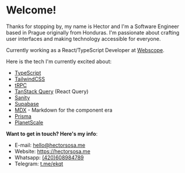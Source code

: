 # Welcome!

Thanks for stopping by, my name is Hector and I'm a Software Engineer based in Prague originally from Honduras. I'm passionate about crafting user interfaces and making technology accessible for everyone.

Currently working as a React/TypeScript Developer at [Webscope](https://webscope.io).

Here is the tech I'm currently excited about:

-   [TypeScript](https://www.typescriptlang.org/)
-   [TailwindCSS](https://tailwindcss.com/)
-   [tRPC](https://trpc.io/)
-   [TanStack Query](https://tanstack.com/query/v4) (React Query)
-   [Sanity](https://www.sanity.io/)
-   [Supabase](https://supabase.com/)
-   [MDX](https://mdxjs.com/) - Markdown for the component era
-   [Prisma](https://www.prisma.io/)
-   [PlanetScale](https://planetscale.com/)

**Want to get in touch? Here's my info**:

-   E-mail: [hello@hectorsosa.me](https://hectorsosa.me/email)
-   Website: https://hectorsosa.me
-   Whatsapp: [(420)608984789](https://wa.me/420608984789)
-   Telegram: [t.me/ekqt](https://hectorsosa.me/telegram)
